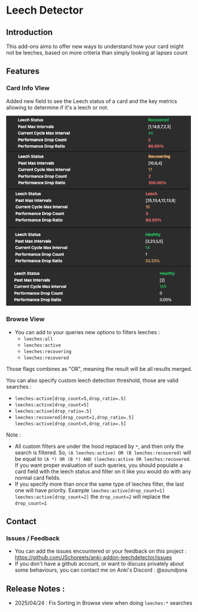 # Leech Detector

## Introduction

This add-ons aims to offer new ways to understand how your card might not be leeches, based on more criteria than simply
looking at lapses count

## Features

### Card Info VIew

Added new field to see the Leech status of a card and the key metrics allowing to determine if it's a leech or not.

<img src="https://github.com/JSchoreels/anki-addon-leechdetector/blob/main/images/card_info_view.png?raw=true" alt="Card Info View, New Leech Metrics" width="500" />

### Browse View

- You can add to your queries new options to filters leeches :
    - `leeches:all`
    - `leeches:active`
    - `leeches:recovering`
    - `leeches:recovered`

Those flags combines as "OR", meaning the result will be all results merged.

You can also specify custom leech detection threshold, those are valid searches :

- `leeches:active[drop_count=5,drop_ratio=.5]`
- `leeches:active[drop_count=5]`
- `leeches:active[drop_ratio=.5]`
- `leeches:recovered[drop_count=1,drop_ratio=.5] leeches:active[drop_count=5,drop_ratio=.5]`

Note :

- All custom filters are under the hood replaced by `*`, and then only the search is filtered. So,
  `(A leeches:active) OR (B leeches:recovered)` will be equal to
  `(A *) OR (B *) AND (leeches:active OR leeches:recovered`.
  If you want proper evaluation of such queries, you should populate a card field with the leech status and filter on it
  like you would do with any normal card fields.
- If you specify more than once the same type of leeches filter, the last one will have priority. Example
  `leeches:active[drop_count=1] leeches:active[drop_count=2]` the `drop_count=2` will replace the `drop_count=1`

## Contact

### Issues / Feedback

- You can add the issues encountered or your feedback on this
  project : https://github.com/JSchoreels/anki-addon-leechdetector/issues
- If you don't have a github account, or want to discuss privately about some behaviours, you can contact me on Anki's
  Discord : @soundjona

## Release Notes :

- 2025/04/24 : Fix Sorting in Browse view when doing `leeches:*` searches